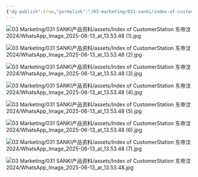 ```yaml
---
{"dg-publish":true,"permalink":"/03-marketing/031-sanki/index-of-customer-station-2024/","tags":["SKProductLib"]}
---
```



![03 Marketing/031 SANKI产品资料/assets/Index of CustomerStation 东帝汶2024/WhatsApp_Image_2025-06-13_at_13.53.48 (1).jpg](/img/user/03%20Marketing/031%20SANKI%E4%BA%A7%E5%93%81%E8%B5%84%E6%96%99/assets/Index%20of%20CustomerStation%20%E4%B8%9C%E5%B8%9D%E6%B1%B62024/WhatsApp_Image_2025-06-13_at_13.53.48%20(1).jpg)

![03 Marketing/031 SANKI产品资料/assets/Index of CustomerStation 东帝汶2024/WhatsApp_Image_2025-06-13_at_13.53.48 (2).jpg](/img/user/03%20Marketing/031%20SANKI%E4%BA%A7%E5%93%81%E8%B5%84%E6%96%99/assets/Index%20of%20CustomerStation%20%E4%B8%9C%E5%B8%9D%E6%B1%B62024/WhatsApp_Image_2025-06-13_at_13.53.48%20(2).jpg)

![03 Marketing/031 SANKI产品资料/assets/Index of CustomerStation 东帝汶2024/WhatsApp_Image_2025-06-13_at_13.53.48 (3).jpg](/img/user/03%20Marketing/031%20SANKI%E4%BA%A7%E5%93%81%E8%B5%84%E6%96%99/assets/Index%20of%20CustomerStation%20%E4%B8%9C%E5%B8%9D%E6%B1%B62024/WhatsApp_Image_2025-06-13_at_13.53.48%20(3).jpg)

![03 Marketing/031 SANKI产品资料/assets/Index of CustomerStation 东帝汶2024/WhatsApp_Image_2025-06-13_at_13.53.48 (4).jpg](/img/user/03%20Marketing/031%20SANKI%E4%BA%A7%E5%93%81%E8%B5%84%E6%96%99/assets/Index%20of%20CustomerStation%20%E4%B8%9C%E5%B8%9D%E6%B1%B62024/WhatsApp_Image_2025-06-13_at_13.53.48%20(4).jpg)

![03 Marketing/031 SANKI产品资料/assets/Index of CustomerStation 东帝汶2024/WhatsApp_Image_2025-06-13_at_13.53.48 (5).jpg](/img/user/03%20Marketing/031%20SANKI%E4%BA%A7%E5%93%81%E8%B5%84%E6%96%99/assets/Index%20of%20CustomerStation%20%E4%B8%9C%E5%B8%9D%E6%B1%B62024/WhatsApp_Image_2025-06-13_at_13.53.48%20(5).jpg)

![03 Marketing/031 SANKI产品资料/assets/Index of CustomerStation 东帝汶2024/WhatsApp_Image_2025-06-13_at_13.53.48 (6).jpg](/img/user/03%20Marketing/031%20SANKI%E4%BA%A7%E5%93%81%E8%B5%84%E6%96%99/assets/Index%20of%20CustomerStation%20%E4%B8%9C%E5%B8%9D%E6%B1%B62024/WhatsApp_Image_2025-06-13_at_13.53.48%20(6).jpg)

![03 Marketing/031 SANKI产品资料/assets/Index of CustomerStation 东帝汶2024/WhatsApp_Image_2025-06-13_at_13.53.48 (7).jpg](/img/user/03%20Marketing/031%20SANKI%E4%BA%A7%E5%93%81%E8%B5%84%E6%96%99/assets/Index%20of%20CustomerStation%20%E4%B8%9C%E5%B8%9D%E6%B1%B62024/WhatsApp_Image_2025-06-13_at_13.53.48%20(7).jpg)

![03 Marketing/031 SANKI产品资料/assets/Index of CustomerStation 东帝汶2024/WhatsApp_Image_2025-06-13_at_13.53.48.jpg](/img/user/03%20Marketing/031%20SANKI%E4%BA%A7%E5%93%81%E8%B5%84%E6%96%99/assets/Index%20of%20CustomerStation%20%E4%B8%9C%E5%B8%9D%E6%B1%B62024/WhatsApp_Image_2025-06-13_at_13.53.48.jpg)